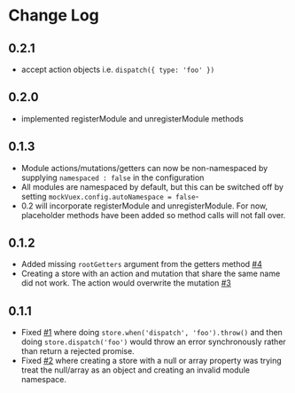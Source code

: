 # Change Log

## 0.2.1
- accept action objects i.e. `dispatch({ type: 'foo' })`

## 0.2.0
- implemented registerModule and unregisterModule methods

## 0.1.3
- Module actions/mutations/getters can now be non-namespaced by supplying `namespaced : false` in the configuration
- All modules are namespaced by default, but this can be switched off by setting `mockVuex.config.autoNamespace = false`-
- 0.2 will incorporate registerModule and unregisterModule. For now, placeholder methods have been added so method calls will not fall over.

## 0.1.2
- Added missing `rootGetters` argument from the getters method [#4](https://github.com/jackmellis/mock-vuex/issues/4)
- Creating a store with an action and mutation that share the same name did not work. The action would overwrite the mutation [#3](https://github.com/jackmellis/mock-vuex/issues/3)

## 0.1.1
- Fixed [#1](https://github.com/jackmellis/mock-vuex/issues/1) where doing `store.when('dispatch', 'foo').throw()` and then doing `store.dispatch('foo')` would throw an error synchronously rather than return a rejected promise.
- Fixed [#2](https://github.com/jackmellis/mock-vuex/issues/2) where creating a store with a null or array property was trying treat the null/array as an object and creating an invalid module namespace.
